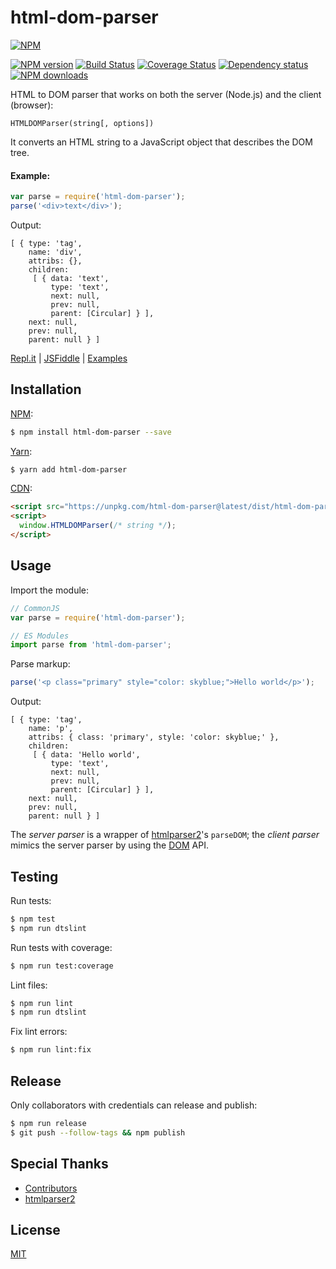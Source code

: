 # html-dom-parser

[![NPM](https://nodei.co/npm/html-dom-parser.png)](https://nodei.co/npm/html-dom-parser/)

[![NPM version](https://img.shields.io/npm/v/html-dom-parser.svg)](https://www.npmjs.com/package/html-dom-parser)
[![Build Status](https://travis-ci.org/remarkablemark/html-dom-parser.svg?branch=master)](https://travis-ci.org/remarkablemark/html-dom-parser)
[![Coverage Status](https://coveralls.io/repos/github/remarkablemark/html-dom-parser/badge.svg?branch=master)](https://coveralls.io/github/remarkablemark/html-dom-parser?branch=master)
[![Dependency status](https://david-dm.org/remarkablemark/html-dom-parser.svg)](https://david-dm.org/remarkablemark/html-dom-parser)
[![NPM downloads](https://img.shields.io/npm/dm/html-dom-parser.svg?style=flat-square)](https://www.npmjs.com/package/html-dom-parser)

HTML to DOM parser that works on both the server (Node.js) and the client (browser):

```
HTMLDOMParser(string[, options])
```

It converts an HTML string to a JavaScript object that describes the DOM tree.

#### Example:

```js
var parse = require('html-dom-parser');
parse('<div>text</div>');
```

Output:

```
[ { type: 'tag',
    name: 'div',
    attribs: {},
    children:
     [ { data: 'text',
         type: 'text',
         next: null,
         prev: null,
         parent: [Circular] } ],
    next: null,
    prev: null,
    parent: null } ]
```

[Repl.it](https://repl.it/@remarkablemark/html-dom-parser) | [JSFiddle](https://jsfiddle.net/remarkablemark/ff9yg1yz/) | [Examples](https://github.com/remarkablemark/html-dom-parser/tree/master/examples)

## Installation

[NPM](https://www.npmjs.com/package/html-dom-parser):

```sh
$ npm install html-dom-parser --save
```

[Yarn](https://yarnpkg.com/package/html-dom-parser):

```sh
$ yarn add html-dom-parser
```

[CDN](https://unpkg.com/html-dom-parser/):

```html
<script src="https://unpkg.com/html-dom-parser@latest/dist/html-dom-parser.js"></script>
<script>
  window.HTMLDOMParser(/* string */);
</script>
```

## Usage

Import the module:

```js
// CommonJS
var parse = require('html-dom-parser');

// ES Modules
import parse from 'html-dom-parser';
```

Parse markup:

```js
parse('<p class="primary" style="color: skyblue;">Hello world</p>');
```

Output:

```
[ { type: 'tag',
    name: 'p',
    attribs: { class: 'primary', style: 'color: skyblue;' },
    children:
     [ { data: 'Hello world',
         type: 'text',
         next: null,
         prev: null,
         parent: [Circular] } ],
    next: null,
    prev: null,
    parent: null } ]
```

The _server parser_ is a wrapper of [htmlparser2](https://github.com/fb55/htmlparser2)'s `parseDOM`; the _client parser_ mimics the server parser by using the [DOM](https://developer.mozilla.org/docs/Web/API/Document_Object_Model/Introduction) API.

## Testing

Run tests:

```sh
$ npm test
$ npm run dtslint
```

Run tests with coverage:

```sh
$ npm run test:coverage
```

Lint files:

```sh
$ npm run lint
$ npm run dtslint
```

Fix lint errors:

```sh
$ npm run lint:fix
```

## Release

Only collaborators with credentials can release and publish:

```sh
$ npm run release
$ git push --follow-tags && npm publish
```

## Special Thanks

- [Contributors](https://github.com/remarkablemark/html-dom-parser/graphs/contributors)
- [htmlparser2](https://github.com/fb55/htmlparser2)

## License

[MIT](https://github.com/remarkablemark/html-dom-parser/blob/master/LICENSE)

